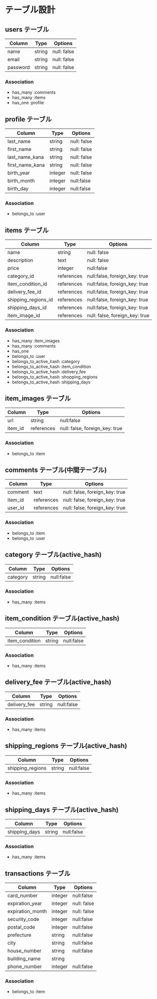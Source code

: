 
# テーブル設計

## users テーブル

| Column   | Type   | Options     |
| -------- | ------ | ----------- |
| name     | string | null: false |
| email    | string | null: false |
| password | string | null: false |

### Association

- has_many :comments
- has_many :items
- has_one :profile

## profile テーブル

| Column | Type   | Options     |
| ------ | ------ | ----------- |
| last_name  | string | null: false |
| first_name | string | null: false |
| last_name_kana | string | null: false |
| first_name_kana | string | null: false |
| birth_year | integer | null: false |
| birth_month | integer | null:false |
| birth_day | integer | null:false

### Association

- belongs_to :user

## items テーブル

| Column  | Type    | Options                        |
| ------- | ------- | ------------------------------ |
| name | string | null: false |
| description | text | null: false |
| price | integer | null:false |
| category_id | references | null:false, foreign_key: true |
| item_condition_id | references | null:false, foreign_key: true |
| delivery_fee_id | references | null:false, foreign_key: true |
| shipping_regions_id | references | null:false, foreign_key: true |
| shipping_days_id | references | null:false, foreign_key: true |
| item_image_id | references | null: false, foreign_key: true |


### Association
- has_many :item_images
- has_many :comments
- has_one 
- belongs_to :user
- belongs_to_active_hash :category
- belongs_to_active_hash :item_condition
- belongs_to_active_hash :delivery_fee
- belongs_to_active_hash :shopping_regions
- belongs_to_active_hash :shipping_days

## item_images テーブル

| Column  | Type    | Options                        |
| ------- | ------- | ------------------------------ |
| url | string | null:false |
| item_id | references | null: false, foreign_key: true |

### Association
- belongs_to :item

## comments テーブル(中間テーブル)

| Column  | Type    | Options                        |
| ------- | ------- | ------------------------------ |
| comment | text | null: false, foreign_key: true |
| item_id | references | null: false, foreign_key: true |
| user_id | references | null: false, foreign_key: true |

### Association

- belongs_to :item
- belongs_to :user

## category テーブル(active_hash)

| Column  | Type    | Options                        |
| ------- | ------- | ------------------------------ |
| category | string | null:false |

### Association

- has_many :items

## item_condition テーブル(active_hash)

| Column  | Type    | Options                        |
| ------- | ------- | ------------------------------ |
| item_condition | string | null:false |

### Association

- has_many :items

## delivery_fee テーブル(active_hash)

| Column  | Type    | Options                        |
| ------- | ------- | ------------------------------ |
| delivery_fee | string | null:false |

### Association
- has_many :items

## shipping_regions テーブル(active_hash)

| Column  | Type    | Options                        |
| ------- | ------- | ------------------------------ |
| shipping_regions | string | null:false |

### Association
- has_many :items

## shipping_days テーブル(active_hash)

| Column  | Type    | Options                        |
| ------- | ------- | ------------------------------ |
| shipping_days | string | null:false |

### Association
- has_many :items

## transactions テーブル

| Column  | Type    | Options                        |
| ------- |  ------- | ------------------------------ |
| card_number    | integer  | null:false |
| expiration_year | integer | null: false |
| expiration_month | integer | null: false |
| security_code | integer | null:false |
| postal_code | integer | null:false |
| prefecture | string | null:false |
| city | string | null:false |
| house_number | string | null:false |
| building_name | string |
| phone_number | integer | null:false |

### Association

- belongs_to :item